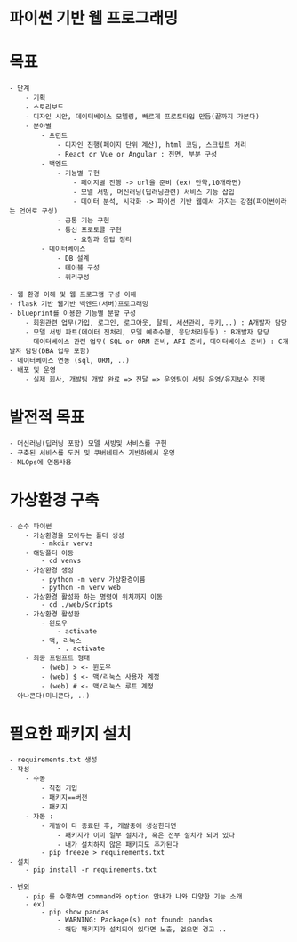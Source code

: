 # 파이썬 기반 웹 프로그래밍

# 목표
    - 단계
        - 기획
        - 스토리보드
        - 디자인 시안, 데이터베이스 모델링, 빠르게 프로토타입 만듬(끝까지 가본다)
        - 분야별
            - 프런트
                - 디자인 진행(페이지 단위 계산), html 코딩, 스크립트 처리
                - React or Vue or Angular : 전면, 부분 구성
            - 백엔드
                - 기능별 구현
                    - 페이지별 진행 -> url을 준비 (ex) 만약,10개라면)
                    - 모델 서빙, 머신러닝(딥러닝관련) 서비스 기능 삽입
                    - 데이터 분석, 시각화 -> 파이선 기반 웹에서 가지는 강점(파이썬이라는 언어로 구성)
                - 공통 기능 구현
                - 통신 프로토콜 구현
                    - 요청과 응답 정리
            - 데이터베이스
                - DB 설계
                - 테이블 구성
                - 쿼리구성                
        
    - 웹 환경 이해 및 웹 프로그램 구성 이해
    - flask 기반 웹기반 백엔드(서버)프로그래밍
    - blueprint를 이용한 기능별 분할 구성        
        - 회원관련 업무(가입, 로그인, 로그아웃, 탈퇴, 세션관리, 쿠키,..) : A개발자 담당
        - 모델 서빙 파트(데이터 전처리, 모델 예측수행, 응답처리등등) : B개발자 담당
        - 데이터베이스 관련 업무( SQL or ORM 준비, API 준비, 데이터베이스 준비) : C개발자 담당(DBA 업무 포함)
    - 데이터베이스 연동 (sql, ORM, ..)
    - 배포 및 운영
        - 실제 회사, 개발팀 개발 완료 => 전달 => 운영팀이 세팅 운영/유지보수 진행

# 발전적 목표
    - 머신러닝(딥러닝 포함) 모델 서빙및 서비스를 구현
    - 구축된 서비스를 도커 및 쿠버네티스 기반하에서 운영
    - MLOps에 연동사용

# 가상환경 구축
    - 순수 파이썬
        - 가상환경을 모아두는 폴더 생성
            - mkdir venvs
        - 해당폴더 이동
            - cd venvs
        - 가상환경 생성
            - python -m venv 가상환경이름
            - python -m venv web
        - 가상환경 활성화 하는 명령어 위치까지 이동
            - cd ./web/Scripts
        - 가상환경 활성환
            - 윈도우
                - activate
            - 맥, 리눅스
                - . activate
        - 최종 프럼프트 형태
            - (web) > <- 윈도우
            - (web) $ <- 맥/리눅스 사용자 계정
            - (web) # <- 맥/리눅스 루트 계정
    - 아나콘다(미니콘다, ..)

# 필요한 패키지 설치
    - requirements.txt 생성
    - 작성
        - 수동
            - 직접 기입
            - 패키지==버전
            - 패키지
        - 자동 : 
            - 개발이 다 종료된 후, 개발중에 생성한다면
                - 패키지가 이미 일부 설치가, 혹은 전부 설치가 되어 있다
                - 내가 설치하지 않은 패키지도 추가된다
            - pip freeze > requirements.txt
    - 설치
        - pip install -r requirements.txt

    - 번외
        - pip 를 수행하면 command와 option 안내가 나와 다양한 기능 소개
        - ex)
            - pip show pandas
                - WARNING: Package(s) not found: pandas
                - 해당 패키지가 설치되어 있다면 노출, 없으면 경고 ..
